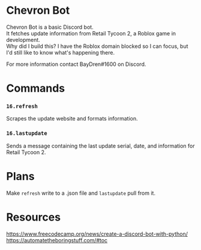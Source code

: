 # Chevron Bot
Chevron Bot is a basic Discord bot. \
It fetches update information from Retail Tycoon 2, a Roblox game in development. \
Why did I build this? I have the Roblox domain blocked so I can focus, but I'd still like to know what's happening there.

For more information contact BayDren#1600 on Discord.

# Commands
### `16.refresh`
Scrapes the update website and formats information.

### `16.lastupdate`
Sends a message containing the last update serial, date, and information for Retail Tycoon 2.

# Plans
Make `refresh` write to a .json file and `lastupdate` pull from it.

# Resources
https://www.freecodecamp.org/news/create-a-discord-bot-with-python/
https://automatetheboringstuff.com/#toc
